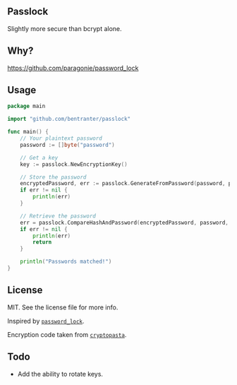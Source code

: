 Passlock
---

Slightly more secure than bcrypt alone.

Why?
---

https://github.com/paragonie/password_lock

Usage
---


```go
package main

import "github.com/bentranter/passlock"

func main() {
	// Your plaintext password
	password := []byte("password")

	// Get a key
	key := passlock.NewEncryptionKey()

	// Store the password
	encryptedPassword, err := passlock.GenerateFromPassword(password, passlock.DefaultCost, key)
	if err != nil {
		println(err)
	}

	// Retrieve the password
	err = passlock.CompareHashAndPassword(encryptedPassword, password, key)
	if err != nil {
		println(err)
		return
	}

	println("Passwords matched!")
}
```

License
---

MIT. See the license file for more info.

Inspired by [`password_lock`](https://github.com/paragonie/password_lock).

Encryption code taken from [`cryptopasta`](https://github.com/gtank/cryptopasta).

Todo
---

- Add the ability to rotate keys.
